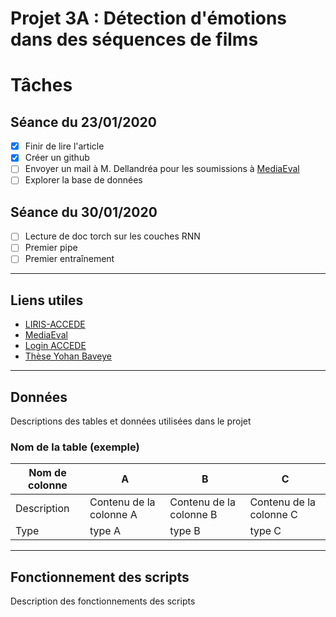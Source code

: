# Projet 3A : Détection d'émotions dans des séquences de films
# Tâches
## Séance du 23/01/2020
- [x] Finir de lire l'article
- [x] Créer un github
- [ ] Envoyer un mail à M. Dellandréa pour les soumissions à [MediaEval](http://www.multimediaeval.org/)
- [ ] Explorer la base de données
## Séance du 30/01/2020
- [ ] Lecture de doc torch sur les couches RNN
- [ ] Premier pipe
- [ ] Premier entraînement
--------------------
## Liens utiles
+ [LIRIS-ACCEDE](https://liris-accede.ec-lyon.fr/)
+ [MediaEval](http://www.multimediaeval.org/)
+ [Login ACCEDE](https://liris-accede.ec-lyon.fr/files/database-download/download.php)
+ [Thèse Yohan Baveye](https://tel.archives-ouvertes.fr/tel-01272240/document)
--------------------
## Données
Descriptions des tables et données utilisées dans le projet
### Nom de la table (exemple)
| Nom de colonne | A | B | C |
|----------------|---|---|---|
|Description     | Contenu de la colonne A | Contenu de la colonne B | Contenu de la colonne C |
|Type     | type A | type B | type C |
---------------------
## Fonctionnement des scripts
Description des fonctionnements des scripts
